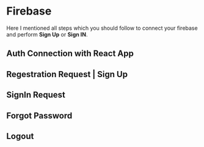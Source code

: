 
# Firebase

Here I mentioned all steps which you should follow to connect your firebase and 
perform **Sign Up** or **Sign IN**. 

## Auth Connection with React App


## Regestration Request | Sign Up 


## SignIn Request

## Forgot Password

## Logout